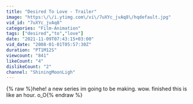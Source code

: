 ```yaml
---
title: "Desired To Love - Trailer"
image: "https:\/\/i.ytimg.com\/vi\/7uXYc_jvAq8\/hqdefault.jpg"
vid_id: "7uXYc_jvAq8"
categories: "Film-Animation"
tags: ["desired","to","love"]
date: "2021-11-09T07:43:15+03:00"
vid_date: "2008-01-01T05:57:30Z"
duration: "PT1M12S"
viewcount: "841"
likeCount: "4"
dislikeCount: "2"
channel: "ShiningMoonLigh"
---
```

{% raw %}hehe! a new series im going to be making. wow. finished this is like an hour. o_O{% endraw %}
